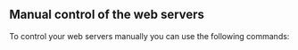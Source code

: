 <!-- usedin: [ _legacy_docker/AddOns] - post: -->


## Manual control of the web servers

To control your web servers manually you can use the following commands:

